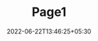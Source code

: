 ---
title: "Page1"
date: 2022-06-22T13:46:25+05:30
layout: "consumer-farm-report/page1"
pageNo: 1
---
